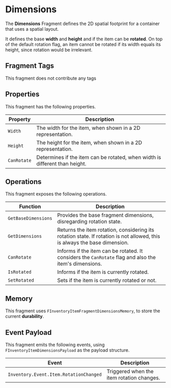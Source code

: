 # Dimensions
<primary-label ref="inventory"/>

The **Dimensions** Fragment defines the 2D spatial footprint for a container that uses a spatial layout.

It defines the base **width** and **height** and if the item can be **rotated**. On top of the default rotation flag,
an item cannot be rotated if its width equals its height, since rotation would be irrelevant.

## Fragment Tags
This fragment does not contribute any tags

## Properties
This fragment has the following properties.

| Property    | Description                                                                 |
|-------------|-----------------------------------------------------------------------------|
| `Width`     | The width for the item, when shown in a 2D representation.                  |
| `Height`    | The height for the item, when shown in a 2D representation.                 |
| `CanRotate` | Determines if the item can be rotated, when width is different than height. |

## Operations
This fragment exposes the following operations.

| Function            | Description                                                                                                               |
|---------------------|---------------------------------------------------------------------------------------------------------------------------|
| `GetBaseDimensions` | Provides the base fragment dimensions, disregarding rotation state.                                                       |
| `GetDimensions`     | Returns the item rotation, considering its rotation state. If rotation is not allowed, this is always the base dimension. |
| `CanRotate`         | Informs if the item can be rotated. It considers the `CanRotate` flag and also the item's dimensions.                     |
| `IsRotated`         | Informs if the item is currently rotated.                                                                                 |
| `SetRotated`        | Sets if the item is currently rotated or not.                                                                             |

## Memory
This fragment uses `FInventoryItemFragmentDimensionsMemory`, to store the current **durability**.

## Event Payload
This fragment emits the following events, using `FInventoryItemDimensionsPayload` as the payload structure.

| Event                                  | Description                               |
|----------------------------------------|-------------------------------------------|
| `Inventory.Event.Item.RotationChanged` | Triggered when the item rotation changes. |
